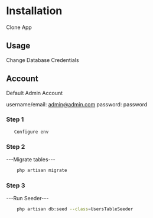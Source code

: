 # Installation

Clone App

## Usage

Change Database Credentials

## Account

Default Admin Account

username/email: admin@admin.com
password: password

### Step 1

```
   Configure env 
```
### Step 2
---Migrate tables---
```bash
    php artisan migrate
```

### Step 3
---Run Seeder---
```bash
    php artisan db:seed --class=UsersTableSeeder
```
  